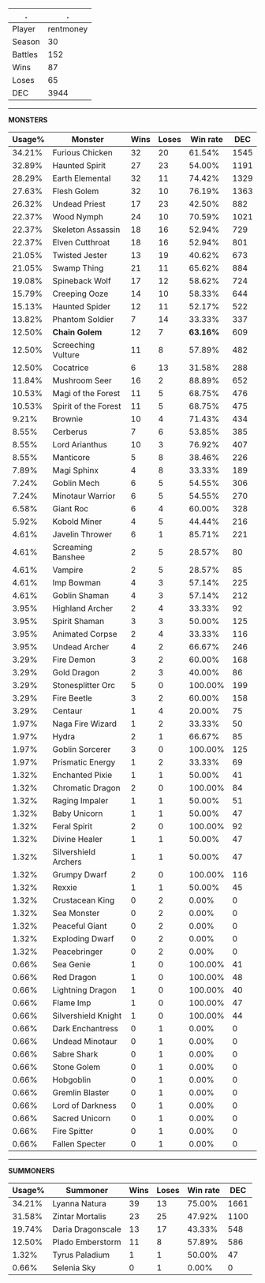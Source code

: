 .|.
|-|-
Player|rentmoney
Season|30
Battles|152
Wins|87
Loses|65
DEC|3944

---
**MONSTERS**

Usage%|Monster|Wins|Loses|Win rate|DEC|
-|-|-|-|-|-|
34.21%|Furious Chicken|32|20|61.54%|1545|
32.89%|Haunted Spirit|27|23|54.00%|1191|
28.29%|Earth Elemental|32|11|74.42%|1329|
27.63%|Flesh Golem|32|10|76.19%|1363|
26.32%|Undead Priest|17|23|42.50%|882|
22.37%|Wood Nymph|24|10|70.59%|1021|
22.37%|Skeleton Assassin|18|16|52.94%|729|
22.37%|Elven Cutthroat|18|16|52.94%|801|
21.05%|Twisted Jester|13|19|40.62%|673|
21.05%|Swamp Thing|21|11|65.62%|884|
19.08%|Spineback Wolf|17|12|58.62%|724|
15.79%|Creeping Ooze|14|10|58.33%|644|
15.13%|Haunted Spider|12|11|52.17%|522|
13.82%|Phantom Soldier|7|14|33.33%|337|
12.50%|**Chain Golem**|12|7|**63.16%**|609|
12.50%|Screeching Vulture|11|8|57.89%|482|
12.50%|Cocatrice|6|13|31.58%|288|
11.84%|Mushroom Seer|16|2|88.89%|652|
10.53%|Magi of the Forest|11|5|68.75%|476|
10.53%|Spirit of the Forest|11|5|68.75%|475|
9.21%|Brownie|10|4|71.43%|434|
8.55%|Cerberus|7|6|53.85%|385|
8.55%|Lord Arianthus|10|3|76.92%|407|
8.55%|Manticore|5|8|38.46%|226|
7.89%|Magi Sphinx|4|8|33.33%|189|
7.24%|Goblin Mech|6|5|54.55%|306|
7.24%|Minotaur Warrior|6|5|54.55%|270|
6.58%|Giant Roc|6|4|60.00%|328|
5.92%|Kobold Miner|4|5|44.44%|216|
4.61%|Javelin Thrower|6|1|85.71%|221|
4.61%|Screaming Banshee|2|5|28.57%|80|
4.61%|Vampire|2|5|28.57%|85|
4.61%|Imp Bowman|4|3|57.14%|225|
4.61%|Goblin Shaman|4|3|57.14%|212|
3.95%|Highland Archer|2|4|33.33%|92|
3.95%|Spirit Shaman|3|3|50.00%|125|
3.95%|Animated Corpse|2|4|33.33%|116|
3.95%|Undead Archer|4|2|66.67%|246|
3.29%|Fire Demon|3|2|60.00%|168|
3.29%|Gold Dragon|2|3|40.00%|86|
3.29%|Stonesplitter Orc|5|0|100.00%|199|
3.29%|Fire Beetle|3|2|60.00%|158|
3.29%|Centaur|1|4|20.00%|75|
1.97%|Naga Fire Wizard|1|2|33.33%|50|
1.97%|Hydra|2|1|66.67%|85|
1.97%|Goblin Sorcerer|3|0|100.00%|125|
1.97%|Prismatic Energy|1|2|33.33%|69|
1.32%|Enchanted Pixie|1|1|50.00%|41|
1.32%|Chromatic Dragon|2|0|100.00%|84|
1.32%|Raging Impaler|1|1|50.00%|51|
1.32%|Baby Unicorn|1|1|50.00%|47|
1.32%|Feral Spirit|2|0|100.00%|92|
1.32%|Divine Healer|1|1|50.00%|47|
1.32%|Silvershield Archers|1|1|50.00%|47|
1.32%|Grumpy Dwarf|2|0|100.00%|116|
1.32%|Rexxie|1|1|50.00%|45|
1.32%|Crustacean King|0|2|0.00%|0|
1.32%|Sea Monster|0|2|0.00%|0|
1.32%|Peaceful Giant|0|2|0.00%|0|
1.32%|Exploding Dwarf|0|2|0.00%|0|
1.32%|Peacebringer|0|2|0.00%|0|
0.66%|Sea Genie|1|0|100.00%|41|
0.66%|Red Dragon|1|0|100.00%|48|
0.66%|Lightning Dragon|1|0|100.00%|40|
0.66%|Flame Imp|1|0|100.00%|47|
0.66%|Silvershield Knight|1|0|100.00%|44|
0.66%|Dark Enchantress|0|1|0.00%|0|
0.66%|Undead Minotaur|0|1|0.00%|0|
0.66%|Sabre Shark|0|1|0.00%|0|
0.66%|Stone Golem|0|1|0.00%|0|
0.66%|Hobgoblin|0|1|0.00%|0|
0.66%|Gremlin Blaster|0|1|0.00%|0|
0.66%|Lord of Darkness|0|1|0.00%|0|
0.66%|Sacred Unicorn|0|1|0.00%|0|
0.66%|Fire Spitter|0|1|0.00%|0|
0.66%|Fallen Specter|0|1|0.00%|0|

---
**SUMMONERS**

Usage%|Summoner|Wins|Loses|Win rate|DEC|
-|-|-|-|-|-|
34.21%|Lyanna Natura|39|13|75.00%|1661|
31.58%|Zintar Mortalis|23|25|47.92%|1100|
19.74%|Daria Dragonscale|13|17|43.33%|548|
12.50%|Plado Emberstorm|11|8|57.89%|586|
1.32%|Tyrus Paladium|1|1|50.00%|47|
0.66%|Selenia Sky|0|1|0.00%|0|
